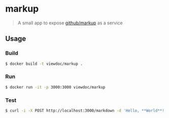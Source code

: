 # markup

> A small app to expose [github/markup](https://github.com/github/markup) as a service

## Usage

### Build

```bash
$ docker build -t viewdoc/markup .
```

### Run

```bash
$ docker run -it -p 3000:3000 viewdoc/markup
```

### Test

```bash
$ curl -i -X POST http://localhost:3000/markdown -d 'Hello, **World**! :heart:'
```
